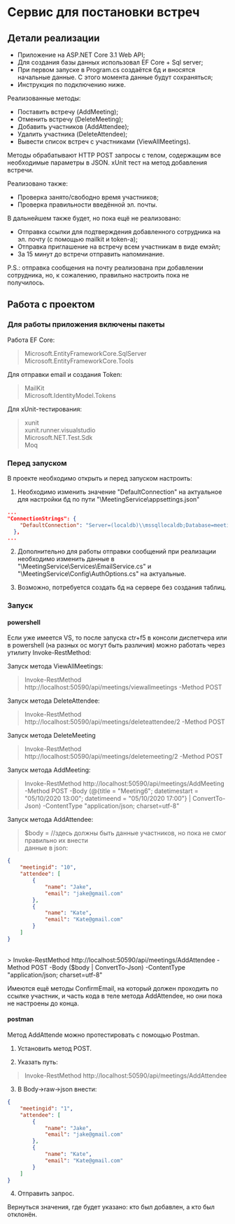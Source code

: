 # Cервис для постановки встреч


## Детали реализации
* Приложение на ASP.NET Core 3.1 Web API;
* Для создания базы данных использовал EF Core + Sql server; 
*	При первом запуске в Program.cs создаётся бд и вносятся начальные данные. С этого момента данные будут сохраняться;
*	Инструкция по подключению ниже.

Реализованные методы:
* Поставить встречу (AddMeeting);
* Отменить встречу (DeleteMeeting);
* Добавить участников (AddAttendee);
* Удалить участника (DeleteAttendee);
* Вывести список встреч с участниками (ViewAllMeetings).

Методы обрабатывают HTTP POST запросы с телом, содержащим все необходимые параметры в JSON.
xUnit тест на метод добавления встречи. 

Реализовано также:
* Проверка занято/свободно время участников;
* Проверка правильности введённой эл. почты.

В дальнейшем также будет, но пока ещё не реализовано:
* Отправка ссылки для подтверждения добавленного сотрудника на эл. почту (с помощью mailkit и token-а);
* Отправка приглашение на встречу всем участникам в виде емэйл;
* За 15 минут до встречи отправить напоминание.

P.S.: отправка сообщения на почту реализована при добавлении сотрудника, но, к сожалению, правильно настроить пока не получилось.

## Работа с проектом

### Для работы приложения включены пакеты

Работа EF Core:

> Microsoft.EntityFrameworkCore.SqlServer<br>
> Microsoft.EntityFrameworkCore.Tools

Для отправки email и создания Token:

> MailKit<br>
> Microsoft.IdentityModel.Tokens

Для xUnit-тестирования:

> xunit<br>
> xunit.runner.visualstudio<br>
> Microsoft.NET.Test.Sdk<br>
> Moq

### Перед запуском

В проекте необходимо открыть и перед запуском настроить:

1. Необходимо изменить значение "DefaultConnection" на актуальное для настройки бд по пути "\MeetingService\appsettings.json"

```json
...
"ConnectionStrings": {
    "DefaultConnection": "Server=(localdb)\\mssqllocaldb;Database=meetingsservice;Trusted_Connection=True;MultipleActiveResultSets=true",
  },
...
```

2. Дополнительно для работы отправки сообщений при реализации необходимо изменить данные в "\MeetingService\Services\EmailService.cs" и "\MeetingService\Config\AuthOptions.cs" на актуальные.

3. Возможно, потребуется создать бд на сервере без создания таблиц.

### Запуск

#### powershell

Если уже имеется VS, то после запуска ctr+f5 в консоли диспетчера или в powershell (на разных ос могут быть различия) можно работать через утилиту Invoke-RestMethod:

Запуск метода ViewAllMeetings:

> Invoke-RestMethod http://localhost:50590/api/meetings/viewallmeetings -Method POST

Запуск метода DeleteAttendee:

> Invoke-RestMethod http://localhost:50590/api/meetings/deleteattendee/2 -Method POST

Запуск метода DeleteMeeting

> Invoke-RestMethod http://localhost:50590/api/meetings/deletemeeting/2 -Method POST

Запуск метода AddMeeting:

> Invoke-RestMethod http://localhost:50590/api/meetings/AddMeeting -Method POST -Body (@{title = "Meeting6"; datetimestart = "05/10/2020 13:00"; datetimeend = "05/10/2020 17:00"} | ConvertTo-Json) -ContentType "application/json; charset=utf-8"

Запуск метода AddAttendee:

> $body = //здесь должны быть данные участников, но пока не смог правильно их внести<br>
> данные в json:<br>

```json
{
    "meetingid": "10",
    "attendee": [
        {
            "name": "Jake",
            "email": "jake@gmail.com"
        },
        {
            "name": "Kate",
            "email": "Kate@gmail.com"
        }
    ]
}
```
<br>
> Invoke-RestMethod http://localhost:50590/api/meetings/AddAttendee -Method POST -Body ($body | ConvertTo-Json) -ContentType "application/json; charset=utf-8"

Имеются ещё методы ConfirmEmail, на который должен проходить по ссылке участник, и часть кода в теле метода AddAttendee, но они пока не настроены до конца.

#### postman

Метод AddAttende можно протестировать с помощью Postman.

1. Установить метод POST.

2. Указать путь:
> Invoke-RestMethod http://localhost:50590/api/meetings/AddAttendee

3. В Body->raw->json внести:

```json
{
    "meetingid": "1",
    "attendee": [
        {
            "name": "Jake",
            "email": "jake@gmail.com"
        },
        {
            "name": "Kate",
            "email": "Kate@gmail.com"
        }
    ]
}
```

4. Отправить запрос.

Вернуться значения, где будет указано: кто был добавлен, а кто был отклонён.
